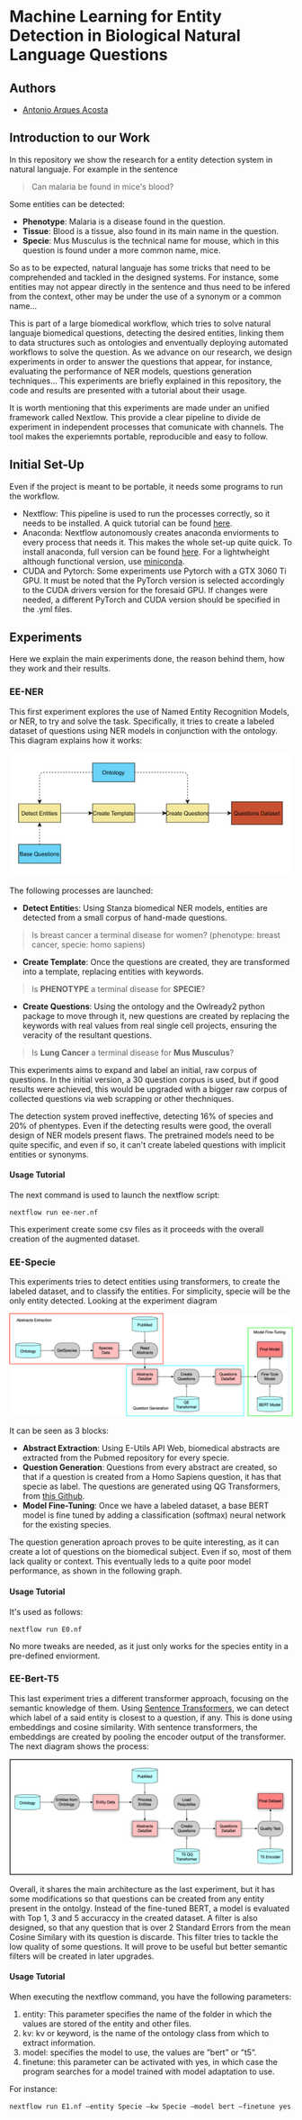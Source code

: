# Machine Learning for Entity Detection in Biological Natural Language Questions

## Authors
- [Antonio Arques Acosta](https://github.com/Antonio4132)

## Introduction to our Work

In this repository we show the research for a entity detection system in natural languaje. For example in the sentence

> Can malaria be found in mice's blood?

Some entities can be detected:

- **Phenotype**: Malaria is a disease found in the question.
- **Tissue**: Blood is a tissue, also found in its main name in the question.
- **Specie**: Mus Musculus is the technical name for mouse, which in this question is found under a more common name, mice.

So as to be expected, natural languaje has some tricks that need to be comprehended and tackled in the designed systems. For instance, some entities may not appear directly in the sentence and thus need to be infered from the context, other may be under the use of a synonym or a common name... 

This is part of a large biomedical workflow, which tries to solve natural languaje biomedical questions, detecting the desired entities, linking them to data structures such as ontologies and enventually deploying automated workflows to solve the question. As we advance on our research, we design experiments in order to answer the questions that appear, for instance, evaluating the performance of NER models, questions generation techniques... This experiments are briefly explained in this repository, the code and results are presented with a tutorial about their usage.

It is worth mentioning that this experiments are made under an unified framework called Nextlow. This provide a clear pipeline to divide de experiment in independent processes that comunicate with channels. The tool makes the experiemnts portable, reproducible and easy to follow. 

## Initial Set-Up

Even if the project is meant to be portable, it needs some programs to run the workflow. 

- Nextflow: This pipeline is used to run the processes correctly, so it needs to be installed. A quick tutorial can be found [here](https://www.nextflow.io/).
- Anaconda: Nextflow autonomously creates anaconda enviorments to every process that needs it. This makes the whole set-up quite quick. To install anaconda, full version can be found [here](https://www.anaconda.com/). For a lightwheight although functional version, use [miniconda](https://docs.conda.io/en/latest/miniconda.html).
- CUDA and Pytorch: Some experiments use Pytorch with a GTX 3060 Ti GPU. It must be noted that the PyTorch version is selected accordingly to the CUDA drivers version for the foresaid GPU. If changes were needed, a different PyTorch and CUDA version should be specified in the .yml files. 


## Experiments

Here we explain the main experiments done, the reason behind them, how they work and their results. 

### EE-NER

This first experiment explores the use of Named Entity Recognition Models, or NER, to try and solve the task. Specifically, it tries to create a labeled dataset of questions using NER models in conjunction with the ontology. This diagram explains how it works:

![EE-NER DFD](/images/EE_NER-DFD.png)

The following processes are launched:

- **Detect Entitie**s: Using Stanza biomedical NER models, entities are detected from a small corpus of hand-made questions. 

> Is breast cancer a terminal disease for women? (phenotype: breast cancer, specie: homo sapiens)

- **Create Template**: Once the questions are created, they are transformed into a template, replacing entities with keywords. 

> Is **PHENOTYPE** a terminal disease for **SPECIE**?

- **Create Questions**: Using the ontology and the Owlready2 python package to move through it, new questions are created by replacing the keywords with real values from real single cell projects, ensuring the veracity of the resultant questions. 

> Is **Lung Cancer** a terminal disease for **Mus Musculus**?


This experiments aims to expand and label an initial, raw corpus of questions. In the initial version, a 30 question corpus is used, but if good results were achieved, this would be upgraded with a bigger raw corpus of collected questions via web scrapping or other thechniques.

The detection system proved ineffective, detecting 16% of species and 20% of phentypes. Even if the detecting results were good, the overall design of NER models present flaws. The pretrained models need to be quite specific, and even if so, it can't create labeled questions with implicit entities or synonyms.

#### Usage Tutorial

The next command is used to launch the nextflow script:

```
nextflow run ee-ner.nf
```

This experiment create some csv files as it proceeds with the overall creation of the augmented dataset.


### EE-Specie

This experiments tries to detect entities using transformers, to create the labeled dataset, and to classify the entities. For simplicity, specie will be the only entity detected. Looking at the experiment diagram 

![EE-Specie DFD](/images/EE_Specie.png)

It can be seen as 3 blocks:

- **Abstract Extraction**: Using E-Utils API Web, biomedical abstracts are extracted from the Pubmed repository for every specie.
- **Question Generation**: Questions from every abstract are created, so that if a question is created from a Homo Sapiens question, it has that specie as label. The questions are generated using QG Transformers, from [this Github](https://github.com/patil-suraj/question_generation).
- **Model Fine-Tuning**: Once we have a labeled dataset, a base BERT model is fine tuned by adding a classification (softmax) neural network for the existing species. 

The question generation aproach proves to be quite interesting, as it can create a lot of questions on the biomedical subject. Even if so, most of them lack quality or context. This eventually leds to a quite poor model performance, as shown in the following graph. 


#### Usage Tutorial

It's used as follows:

```
nextflow run E0.nf
```

No more tweaks are needed, as it just only works for the species entity in a pre-defined enviorment. 

### EE-Bert-T5

This last experiment tries a different transformer approach, focusing on the semantic knowledge of them. Using [Sentence Transformers](https://www.sbert.net/), we can detect which label of a said entity is closest to a question, if any. This is done using embeddings and cosine similarity. With sentence transformers, the embeddings are created by pooling the encoder output of the transformer. The next diagram shows the process:

![EE-BERT-T5 DFD](/images/EE_BERT_T5_DFD.png)

Overall, it shares the main architecture as the last experiment, but it has some modifications so that questions can be created from any entity present in the ontolgy. Instead of the fine-tuned BERT, a model is evaluated with Top 1, 3 and 5 accuraccy in the created dataset. A filter is also designed, so that any question that is over 2 Standard Errors from the mean Cosine Similary with its question is discarde. This filter tries to tackle the low quality of some questions. It will prove to be useful but better semantic filters will be created in later upgrades. 

#### Usage Tutorial

When executing the nextflow command, you have the following parameters:
1. entity: This parameter specifies the name of the folder in which the values are stored
of the entity and other files.
2. kv: kv or keyword, is the name of the ontology class from which to extract information.
3. model: specifies the model to use, the values are ”bert” or ”t5”.
4. finetune: this parameter can be activated with yes, in which case the program searches for a model
trained with model adaptation to use.

For instance:

```
nextflow run E1.nf –entity Specie –kw Specie –model bert –finetune yes
```
